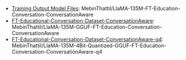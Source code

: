 - [Training Output Model Files](https://huggingface.co/MebinThattil/LlaMA-135M-FT-Education-Conversation-ConversationAware/tree/main): MebinThattil/LlaMA-135M-FT-Education-Conversation-ConversationAware
- [FT-Educational-Conversation-Dataset-ConversationAware](https://huggingface.co/MebinThattil/LlaMA-135M-GGUF-FT-Education-Conversation-ConversationAware/tree/main): MebinThattil/LlaMA-135M-GGUF-FT-Education-Conversation-ConversationAware
- [FT-Educational-Conversation-Dataset-ConversationAware-q4](https://huggingface.co/MebinThattil/LlaMA-135M-4Bit-Quantized-GGUF-FT-Education-Conversation-ConversationAware-q4/tree/main): MebinThattil/LlaMA-135M-4Bit-Quantized-GGUF-FT-Education-Conversation-ConversationAware-q4